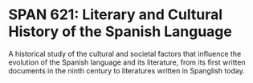 # SPAN 621: Literary and Cultural History of the Spanish Language

A historical study of the cultural and societal factors that influence the evolution of the Spanish language and its literature, from its first written documents in the ninth century to literatures written in Spanglish today.
